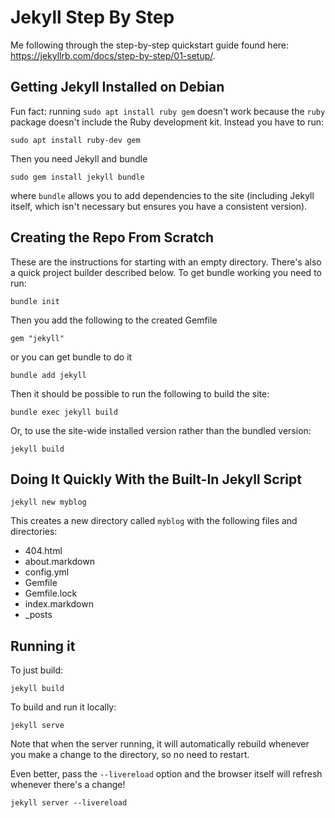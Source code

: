 # Jekyll Step By Step

Me following through the step-by-step quickstart guide found here: <https://jekyllrb.com/docs/step-by-step/01-setup/>.

## Getting Jekyll Installed on Debian

Fun fact: running `sudo apt install ruby gem` doesn't work because the `ruby` package doesn't include the Ruby development kit. Instead you have to run:

    sudo apt install ruby-dev gem

Then you need Jekyll and bundle

    sudo gem install jekyll bundle

where `bundle` allows you to add dependencies to the site (including Jekyll itself, which isn't necessary but ensures you have a consistent version).

## Creating the Repo From Scratch

These are the instructions for starting with an empty directory. There's also a quick project builder described below. To get bundle working you need to run:

    bundle init

Then you add the following to the created Gemfile

    gem "jekyll"

or you can get bundle to do it

    bundle add jekyll

Then it should be possible to run the following to build the site:

    bundle exec jekyll build

Or, to use the site-wide installed version rather than the bundled version:

    jekyll build

## Doing It Quickly With the Built-In Jekyll Script

    jekyll new myblog

This creates a new directory called `myblog` with the following files and directories:

- 404.html
- about.markdown
- config.yml
- Gemfile
- Gemfile.lock
- index.markdown
- _posts

## Running it

To just build:  

    jekyll build

To build and run it locally:

    jekyll serve

Note that when the server running, it will automatically rebuild whenever you make a change to the directory, so no need to restart.

Even better, pass the `--livereload` option and the browser itself will refresh whenever there's a change!

    jekyll server --livereload
